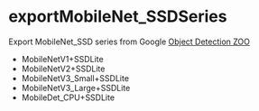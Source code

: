 # exportMobileNet_SSDSeries
Export MobileNet_SSD series from Google [Object Detection ZOO](https://github.com/tensorflow/models/blob/master/research/object_detection/g3doc/tf1_detection_zoo.md) 
* MobileNetV1+SSDLite
* MobileNetV2+SSDLite
* MobileNetV3_Small+SSDLite
* MobileNetV3_Large+SSDLite
* MobileDet_CPU+SSDLite
